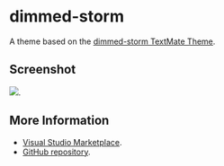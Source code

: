 # dimmed-storm

A theme based on the [dimmed-storm TextMate Theme](http://colorsublime.com/theme/dimmed-storm).


## Screenshot
![](https://raw.githubusercontent.com/gerane/VSCodeThemes/master/gerane.Theme-dimmed-storm/screenshot.png).


## More Information
* [Visual Studio Marketplace](https://marketplace.visualstudio.com/items/gerane.Theme-dimmed-storm).
* [GitHub repository](https://github.com/gerane/VSCodeThemes).
